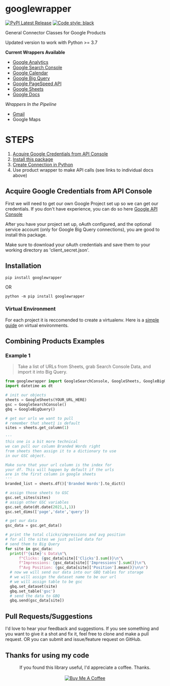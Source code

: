 # googlewrapper

[![PyPI Latest Release](https://img.shields.io/pypi/v/googlewrapper.svg)](https://pypi.org/project/googlewrapper/)
[![Code style: black](https://img.shields.io/badge/code%20style-black-000000.svg)](https://github.com/psf/black)


General Connector Classes for Google Products

Updated version to work with Python >= 3.7

__Current Wrappers Available__

 - <a href=https://github.com/jaceiverson/googlewrapper/blob/master/documentation/Google%20Analytics.md>Google Analytics</a>
 - <a href=https://github.com/jaceiverson/googlewrapper/blob/master/documentation/Google%20Search%20Console.md>Google Search Console</a>
 - <a href=https://github.com/jaceiverson/googlewrapper/blob/master/documentation/Google%20Calendar.md>Google Calendar</a>
 - <a href=https://github.com/jaceiverson/googlewrapper/blob/master/documentation/Google%20Big%20Query.md>Google Big Query</a>
 - <a href=https://github.com/jaceiverson/googlewrapper/blob/master/documentation/Pagespeed%20Insights.md>Google PageSpeed API</a>
 - <a href=https://github.com/jaceiverson/googlewrapper/blob/master/documentation/Google%20Sheets.md>Google Sheets</a>
 - <a href=https://github.com/jaceiverson/googlewrapper/blob/master/documentation/Google%20Docs.md>Google Docs</a>

_Wrappers In the Pipeline_
- <a href=https://github.com/jaceiverson/googlewrapper/blob/master/documentation/Gmail.md>Gmail</a>
- Google Maps  

# STEPS
 1) <a href=https://github.com/jaceiverson/googlewrapper#Acquire-Google-Credentials-from-API-Console>Acquire Google Credentials from API Console</a>
 2) <a href=https://github.com/jaceiverson/googlewrapper#installation>Install this package</a>
 3) <a href=https://github.com/jaceiverson/googlewrapper/blob/master/documentation/Google%20Authentication.md>Create Connection in Python</a>
 4) Use product wrapper to make API calls (see links to individual docs above)

## Acquire Google Credentials from API Console
First we will need to get our own Google Project set up so we can get our credentials. If you don't have experience, you can do so here <a href=https://console.cloud.google.com/apis/dashboard>Google API Console</a>

After you have your project set up, oAuth configured, and the optional service account (only for Google Big Query connections), you are good to install this package.

Make sure to download your oAuth credentials and save them to your working directory as 'client_secret.json'.

## Installation
```
pip install googlewrapper
```
OR
```
python -m pip install googlewrapper
```

### Virtual Environment
For each project it is reccomended to create a virtualenv. Here is a <a href=https://github.com/jaceiverson/googlewrapper/blob/master/documentation/VirtualEnv.md>simple guide</a> on virtual environments.

## Combining Products Examples
### Example 1
> Take a list of URLs from Sheets, grab Search Console Data, and import it into Big Query.

```py
from googlewrapper import GoogleSearchConsole, GoogleSheets, GoogleBigQuery
import datetime as dt

# init our objects
sheets = GoogleSheets(YOUR_URL_HERE)
gsc = GoogleSearchConsole()
gbq = GoogleBigQuery()

# get our urls we want to pull
# remember that sheet1 is default
sites = sheets.get_column(1)

'''
this one is a bit more technical
we can pull our column Branded Words right 
from sheets then assign it to a dictionary to use
in our GSC object.

Make sure that your url column is the index for 
your df. This will happen by default if the urls
are in the first column in google sheets
'''
branded_list = sheets.df()['Branded Words'].to_dict()

# assign those sheets to GSC
gsc.set_sites(sites)
# assign other GSC variables
gsc.set_date(dt.date(2021,1,1))
gsc.set_dims(['page','date','query'])

# get our data
gsc_data = gsc.get_data()

# print the total clicks/impressions and avg position
# for all the sites we just pulled data for
# send them to Big Query
for site in gsc_data:
  print(f"{site}'s Data\n"\
      f"Clicks: {gsc_data[site]['Clicks'].sum()}\n"\
      f"Impressions: {gsc_data[site]['Impressions'].sum()}\n"\
      f"Avg Position: {gsc_data[site]['Position'].mean()}\n\n")
  # now we will send our data into our GBQ tables for storage
  # we will assign the dataset name to be our url
  # we will assign table to be gsc
  gbq.set_dataset(site)
  gbq.set_table('gsc')
  # send the data to GBQ
  gbq.send(gsc_data[site])
```

## Pull Requests/Suggestions
I'd love to hear your feedback and suggestions. If you see something and you want to give it a shot and fix it, feel free to clone and make a pull request. OR you can submit and issue/feature request on GitHub. 

## Thanks for using my code
<p align="center">
If you found this library useful, I'd appreciate a coffee. Thanks.
<br>
<br>
<a href="https://www.buymeacoffee.com/jaceiverson" target="_blank"><img src="https://www.buymeacoffee.com/assets/img/custom_images/orange_img.png" alt="Buy Me A Coffee" style="height: auto !important;width: auto !important;" ></a>
</p>
